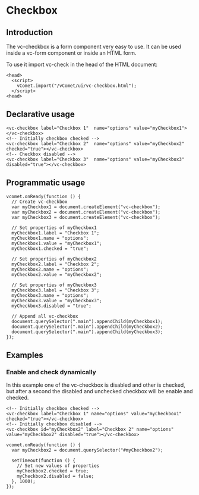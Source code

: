# Checkbox

## Introduction
The vc-checkbox is a form component very easy to use. It can be used inside a vc-form component or inside an HTML form.

To use it import vc-check in the head of the HTML document:
``` [html]
<head>
  <script>
    vComet.import("/vComet/ui/vc-checkbox.html");
  </script>
<head>
```


## Declarative usage
``` [html]
<vc-checkbox label="Checkbox 1"  name="options" value="myCheckbox1"></vc-checkbox>
<!-- Initially checkbox checked -->
<vc-checkbox label="Checkbox 2"  name="options" value="myCheckbox2" checked="true"></vc-checkbox>
<!-- Checkbox disabled -->
<vc-checkbox label="Checkbox 3"  name="options" value="myCheckbox3" disabled="true"></vc-checkbox>
```


## Programmatic usage
``` [javascript]
vcomet.onReady(function () {
  // Create vc-checkbox
  var myCheckbox1 = document.createElement("vc-checkbox");
  var myCheckbox2 = document.createElement("vc-checkbox");
  var myCheckbox3 = document.createElement("vc-checkbox");

  // Set properties of myCheckbox1
  myCheckbox1.label = "Checkbox 1";
  myCheckbox1.name = "options";
  myCheckbox1.value = "myCheckbox1";
  myCheckbox1.checked = "true";

  // Set properties of myCheckbox2
  myCheckbox2.label = "Checkbox 2";
  myCheckbox2.name = "options";
  myCheckbox2.value = "myCheckbox2";

  // Set properties of myCheckbox3
  myCheckbox3.label = "Checkbox 3";
  myCheckbox3.name = "options";
  myCheckbox3.value = "myCheckbox3";
  myCheckbox3.disabled = "true";

  // Append all vc-checkbox
  document.querySelector(".main").appendChild(myCheckbox1);
  document.querySelector(".main").appendChild(myCheckbox2);
  document.querySelector(".main").appendChild(myCheckbox3);
});
```

## Examples

### Enable and check dynamically
In this example one of the vc-checkbox is disabled and other is checked, but after a second the disabled and unchecked checkbox will be enable and checked.
``` [html]
<!-- Initially checkbox checked -->
<vc-checkbox label="Checkbox 1" name="options" value="myCheckbox1" checked="true"></vc-checkbox>
<!-- Initially checkbox disabled -->
<vc-checkbox id="myCheckbox2" label="Checkbox 2" name="options" value="myCheckbox2" disabled="true"></vc-checkbox>
```

``` [javascript]
vcomet.onReady(function () {
  var myCheckbox2 = document.querySelector("#myCheckbox2");

  setTimeout(function () {
    // Set new values of properties
    myCheckbox2.checked = true;
    myCheckbox2.disabled = false;
  }, 1000);
});
```